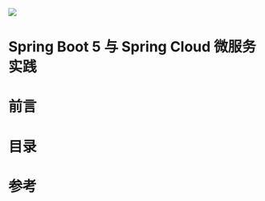 

![](https://coding.net/u/hoteam/p/Cache/git/raw/master/2017/1/2/1-jYyD5v1QBFKHN1AyqHlzGA.gif)


# Spring Boot 5 与 Spring Cloud 微服务实践



# 前言


# 目录


# 参考


